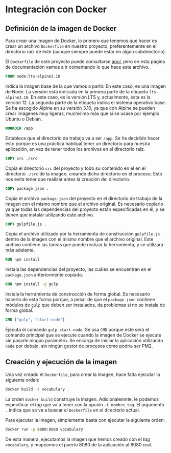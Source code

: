 # Integración con Docker

## Definición de la imagen de Docker

Para crear una imagen de Docker, lo primero que tenemos que hacer es crear
un archivo `Dockerfile` en nuestro proyecto, preferentemente en el directorio
raíz de éste (aunque siempre puede estar en algún subdirectorio).

El `Dockerfile` de este proyecto puede consultarse [aquí](https://github.com/Vol0kin/Vocabulary/blob/master/Dockerfile),
pero en esta página de documentación vamos a ir comentando lo que hace este archivo.

```Dockerfile
FROM node:lts-alpine3.10
```

Indica la imagen base de la que vamos a partir. En este caso, es una imagen
de Node. La versión está indicada en la primera parte de la etiqueta `lts-alpine3.10`.
En este caso, es la versión LTS y, actualmente, ésta es la versión 12. La segunda parte
de la etiqueta indica el sistema operativo base. Se ha escogido Alpine en su versión 3.10,
ya que con Alpine se pueden crear imágenes muy ligeras, muchísimo más que si se
usase por ejemplo Ubuntu o Debian.

```Dockerfile
WORKDIR /app
```

Establece que el directorio de trabajo va a ser `/app`. Se ha decidido hacer esto porque
es una práctica habitual tener un directorio para nuestra aplicación, en vez de tener
todos los archivos en el directorio raíz.

```Dockerfile
COPY src ./src
```

Copia el directorio `src` del proyecto y todo su contenido en el en el directorio `./src` de la imagen,
creando dicho directorio en el proceso. Esto nos evita tener que realizar antes la creación
del directorio.

```Dockerfile
COPY package.json .
```

Copia el archivo `package.json` del proyecto en el directorio de trabajo de la imagen
con el mismo nombre que el archivo original. Es necesario copiarlo ya que todas
las dependencias del proyecto están especificadas en él, y se tienen que instalar
utilizando este archivo.

```Dockerfile
COPY gulpfile.js .
```

Copia el archivo utilizado por la herramienta de construcción `gulpfile.js` dentro de
la imagen con el mismo nombre que el archivo original. Este archivo contiene las tareas
que puede realizar la herramienta, y se utilizará más adelante.

```Dockerfile
RUN npm install
```

Instala las dependencias del proyecto, las cuáles se encuentran en el `package.json`
anteriormente copiado.

```Dockerfile
RUN npm install -g gulp
```

Instala la herramienta de construcción de forma global. Es necesario hacerlo de esta forma
porque, a pesar de que el `package.json` contiene módulos de `gulp` que deben ser instalados,
da problemas si no se instala de forma global.

```Dockerfile
CMD ["gulp", "start-node"]
```

Ejecuta el comando `gulp start-node`. Se usa `CMD` porque este será el comando principal
que se ejecute cuando la imagen de Docker se ejecute sin pasarle ningún parámetro. Se
encarga de iniciar la aplicación utilizando `node` por debajo, sin ningún gestor
de procesos como podría ser PM2.

## Creación y ejecución de la imagen

Una vez creado el `Dockerfile`, para crear la imagen, hace falta ejecutar la siguiente
orden:

```sh
docker build -t vocabulary .
```

La orden `docker build` construye la imagen. Adicionalemnte, le podemos especificar
el *tag* que va a tener con la opción `-t nombre_tag`. El argumento `.` indica
que se va a buscar el `Dockerfile` en el directorio actual.

Para ejecutar la imagen, simplemente basta con ejecutar la siguiente orden:

```sh
docker run -p 8080:8080 vocabulary
```

De esta manera, ejecutamos la imagen que hemos creado con el *tag* `vocabulary`,
y mapeamos el puerto 8080 de la aplicación al 8080 real.
